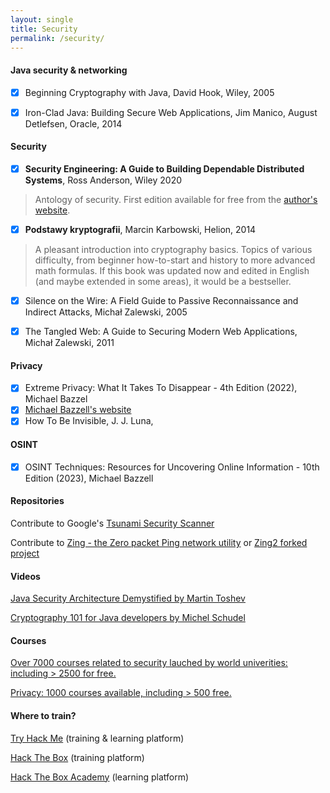 ```yaml
---
layout: single
title: Security
permalink: /security/
---
```


#### Java security & networking

- [x] Beginning Cryptography with Java, David Hook, Wiley, 2005

- [x] Iron-Clad Java: Building Secure Web Applications, Jim Manico, August Detlefsen, Oracle, 2014


#### Security

- [x] **Security Engineering: A Guide to Building Dependable Distributed Systems**, Ross Anderson, Wiley 2020

> Antology of security. First edition available for free from the [author's website](https://www.cl.cam.ac.uk/~rja14/book.html).

- [x] **Podstawy kryptografii**, Marcin Karbowski, Helion, 2014

> A pleasant introduction into cryptography basics. Topics of various difficulty, from beginner how-to-start and history to more advanced math formulas.
If this book was updated now and edited in English (and maybe extended in some areas), it would be a bestseller.

- [x] Silence on the Wire: A Field Guide to Passive Reconnaissance and Indirect Attacks, Michał Zalewski, 2005

- [x] The Tangled Web: A Guide to Securing Modern Web Applications, Michał Zalewski, 2011

#### Privacy

- [x] Extreme Privacy: What It Takes To Disappear - 4th Edition (2022), Michael Bazzel
- [x] [Michael Bazzell's website](https://inteltechniques.com/index.html)
- [x] How To Be Invisible, J. J. Luna,

#### OSINT

- [x] OSINT Techniques: Resources for Uncovering Online Information - 10th Edition (2023), Michael Bazzell

#### Repositories

Contribute to Google's [Tsunami Security Scanner](https://github.com/google/tsunami-security-scanner/blob/master/docs/contributing.md)

Contribute to [Zing - the Zero packet Ping network utility](https://github.com/wgilreath/zing) or [Zing2 forked project](https://github.com/mzacki/zing2)

#### Videos

[Java Security Architecture Demystified by Martin Toshev](https://www.youtube.com/watch?v=2GGQXPDYT6w)

[Cryptography 101 for Java developers by Michel Schudel](https://www.youtube.com/watch?v=itmNhVckTPc)

#### Courses

[Over 7000 courses related to security lauched by world univerities: including > 2500 for free.](https://www.classcentral.com/search?q=security)

[Privacy: 1000 courses available, including > 500 free.](https://www.classcentral.com/search?q=privacy)

#### Where to train?

[Try Hack Me](https://tryhackme.com/) (training & learning platform)

[Hack The Box](https://www.hackthebox.com/) (training platform)

[Hack The Box Academy](https://academy.hackthebox.com/) (learning platform)